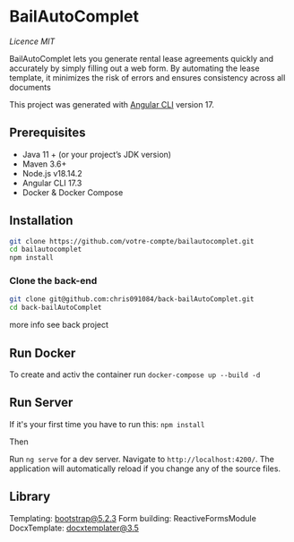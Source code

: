# BailAutoComplet

_Licence MIT_

BailAutoComplet lets you generate rental lease agreements quickly and accurately by simply filling out a web form. By automating the lease template, it minimizes the risk of errors and ensures consistency across all documents

This project was generated with [Angular CLI](https://github.com/angular/angular-cli) version 17.

## Prerequisites

- Java 11 + (or your project’s JDK version)
- Maven 3.6+
- Node.js v18.14.2
- Angular CLI 17.3
- Docker & Docker Compose

## Installation

```bash
git clone https://github.com/votre-compte/bailautocomplet.git
cd bailautocomplet
npm install
```

### Clone the back-end

```bash
git clone git@github.com:chris091084/back-bailAutoComplet.git
cd back-bailAutoComplet
```

more info see back project

## Run Docker

To create and activ the container
run `docker-compose up --build -d`

## Run Server

If it's your first time you have to run this:
`npm install`

Then

Run `ng serve` for a dev server. Navigate to `http://localhost:4200/`. The application will automatically reload if you change any of the source files.

## Library

Templating: bootstrap@5.2.3
Form building: ReactiveFormsModule
DocxTemplate: docxtemplater@3.5
